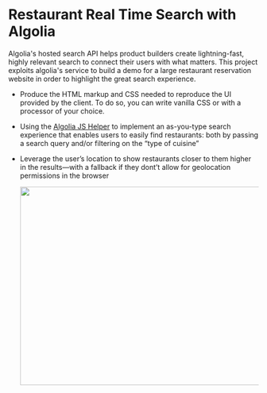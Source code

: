 # Restaurant Real Time Search with Algolia

Algolia's hosted search API helps product builders create lightning-fast, highly relevant search to connect their users with what matters. This project exploits algolia's service to build a demo for a large restaurant reservation website in order to highlight the great search experience. 

- Produce the HTML markup and CSS needed to reproduce the UI provided by the client. To do so, you can write vanilla CSS or with a processor of your choice.

- Using the [Algolia JS Helper](https://community.algolia.com/algoliasearch-helper-js/)  to implement an as-you-type search experience that enables users to easily find restaurants: both by passing a search query and/or filtering on the “type of cuisine”

- Leverage the user’s location to show restaurants closer to them higher in the results—with a fallback if they dont’t allow for geolocation permissions in the browser

  <img src="https://raw.githubusercontent.com/jenniferhe/algolia_final/master/test1.gif" width="600" height="400" />